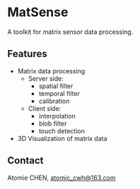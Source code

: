 # MatSense

A toolkit for matrix sensor data processing.



## Features

- Matrix data processing
  - Server side:
    - spatial filter
    - temporal filter
    - calibration
  - Client side:
    - interpolation
    - blob filter
    - touch detection
- 3D Visualization of matrix data



## Contact

Atomie CHEN, atomic_cwh@163.com


